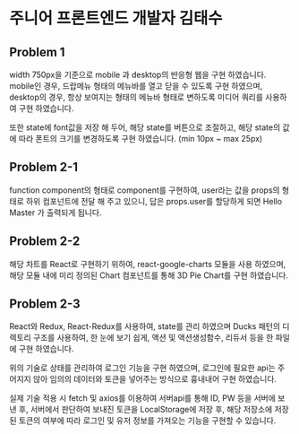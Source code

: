 
# 주니어 프론트엔드 개발자 김태수

## Problem 1

  width 750px을 기준으로 mobile 과 desktop의 반응형 웹을 구현 하였습니다.
  mobile인 경우, 드랍메뉴 형태의 메뉴바를 열고 닫을 수 있도록 구현 하였으며,
  desktop의 경우, 항상 보여지는 형태의 메뉴바 형태로 변하도록 미디어 쿼리를 사용하여 구현 하였습니다.

  또한 state에 font값을 저장 해 두어, 해당 state를 버튼으로 조절하고, 해당 state의 값에 따라
  폰트의 크기를 변경하도록 구현 하였습니다. (min 10px ~ max 25px)


## Problem 2-1

  function component의 형태로 component를 구현하여, user라는 값을 props의 형태로 하위 컴포넌트에
  전달 해 주고 있으니, 답은 props.user를 할당하게 되면 Hello Master 가 출력되게 됩니다.

## Problem 2-2

  해당 차트를 React로 구현하기 위하여, react-google-charts 모듈을 사용 하였으며,
  해당 모듈 내에 미리 정의된 Chart 컴포넌트를 통해 3D Pie Chart를 구현 하였습니다.

## Problem 2-3

  React와 Redux, React-Redux를 사용하여, state를 관리 하였으며 Ducks 패턴의 디렉토리 구조를 사용하여,
  한 눈에 보기 쉽게, 액션 및 액션생성함수, 리듀서 등을 한 파일에 구현 하였습니다.

  위의 기술로 상태를 관리하여 로그인 기능을 구현 하였으며, 로그인에 필요한 api는 주어지지 않아
  임의의 데이터와 토큰을 넣어주는 방식으로 흉내내어 구현 하였습니다.

  실제 기술 적용 시 fetch 및 axios를 이용하여 서버api를 통해 ID, PW 등을 서버에 보낸 후,
  서버에서 판단하여 보내진 토큰을 LocalStorage에 저장 후, 해당 저장소에 저장된 토큰의 여부에 따라
  로그인 및 유저 정보를 가져오는 기능을 구현할 수 있습니다.